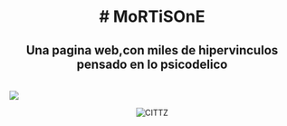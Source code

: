 <b><h1 align="center"># MoRTiSOnE</h1></b>

  <h2 align="center">Una pagina web,con miles de hipervinculos pensado en lo psicodelico</h2>
  <BR>
  <img src="https://i.imgur.com/j1zjpKS.png">
  <br>
  <p align="center">
<img src="https://imgur.com/WvJSg66.png" title="CITTZ">
</p>
